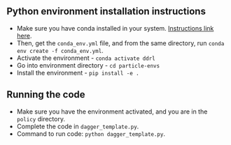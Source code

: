 ## Python environment installation instructions
- Make sure you have conda installed in your system. [Instructions link here](https://conda.io/projects/conda/en/latest/user-guide/install/index.html#regular-installation).
- Then, get the `conda_env.yml` file, and from the same directory, run `conda env create -f conda_env.yml`. 
- Activate the environment - `conda activate ddrl`
- Go into environment directory - `cd particle-envs`
- Install the environment - `pip install -e .`

## Running the code
- Make sure you have the environment activated, and you are in the `policy` directory.
- Complete the code in `dagger_template.py`.
- Command to run code: `python dagger_template.py`.
